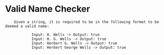 # Valid Name Checker

        Given a string, it is required to be in the following format to be deemed a valid name:

                Input: H. Wells -> Output: true
                Input: H. G. Wells -> Output: true
                Input: Herbert G. Wells -> Output: true
                Input: Herbert George Wells -> Output: true